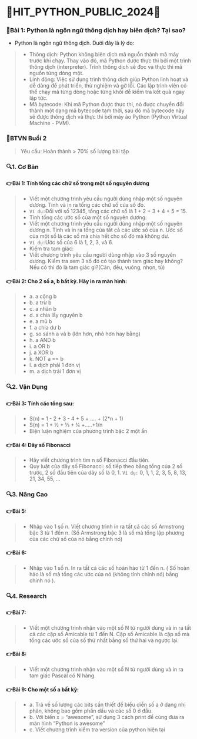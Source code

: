 # 👑HIT_PYTHON_PUBLIC_2024👑

### 📌Bài 1: Python là ngôn ngữ thông dịch hay biên dịch? Tại sao?
- Python là ngôn ngữ thông dịch. Dưới đây là lý do:

> - Thông dịch: Python không biên dịch mã nguồn thành mã máy trước khi chạy. Thay vào đó, mã Python được thực thi bởi một trình thông dịch (interpreter). Trình thông dịch sẽ đọc và thực thi mã nguồn từng dòng một.
> - Linh động: Việc sử dụng trình thông dịch giúp Python linh hoạt và dễ dàng để phát triển, thử nghiệm và gỡ lỗi. Các lập trình viên có thể chạy mã từng dòng hoặc từng khối để kiểm tra kết quả ngay lập tức.
> - Mã bytecode: Khi mã Python được thực thi, nó được chuyển đổi thành một dạng mã bytecode tạm thời, sau đó mã bytecode này sẽ được thông dịch và thực thi bởi máy ảo Python (Python Virtual Machine - PVM).
### 📌BTVN Buổi 2
> Yêu cầu: Hoàn thành > 70% số lượng bài tập

### 🔍1.  Cơ Bản
#### 👉Bài 1: Tính tổng các chữ số trong một số nguyên dương
> - Viết một chương trình yêu cầu người dùng nhập một số nguyên dương. Tính và in ra tổng các chữ số của số đó.
> - `Ví dụ:`Đối với số 12345, tổng các chữ số là 1 + 2 + 3 + 4 + 5 = 15.
> - Tính tổng các ước số của một số nguyên dương:
> - Viết một chương trình yêu cầu người dùng nhập một số nguyên dương n. Tính và in ra tổng của tất cả các ước số của n. Ước số của một số là các số mà chia hết cho số đó mà không dư.
> - `Ví dụ:`Ước số của 6 là 1, 2, 3, và 6.
> - Kiểm tra tam giác:
> - Viết chương trình yêu cầu người dùng nhập vào 3 số nguyên dương. Kiểm tra xem 3 số đó có tạo thành tam giác hay không? Nếu có thì đó là tam giác gì?(Cân, đều, vuông, nhọn, tù)
#### 👉Bài 2:  Cho 2 số a, b bất kỳ. Hãy in ra màn hình:
> - a.    a cộng b
> - b.    a trừ b
> - c.    a nhân b
> - d.    a chia lấy nguyên b
> - e.    a mũ b
> - f.     a chia dư b
> - g.    so sánh a và b (lớn hơn, nhỏ hơn hay bằng)
> - h.    a AND b
> - i.     a OR b
> - j.     a XOR b
> - k.   NOT a == b
> - l.    a dịch phải 1 đơn vị
> - m.  a dịch trái 1 đơn vị

### 🔍2. Vận Dụng 
#### 👉Bài 3: Tính các tổng sau:
> - S(n) = 1 - 2 + 3 - 4 + 5 + .... + (2*n + 1)
> - S(n) = 1 + ½ + ⅓ + ¼ +.....+1/n
> - Biện luận nghiệm của phương trình bậc 2 một ẩn
#### 👉Bài 4:  Dãy số Fibonacci
> - Hãy viết chương trình tìm n số Fibonacci đầu tiên.
> - Quy luật của dãy số Fibonacci: số tiếp theo bằng tổng của 2 số trước, 2 số đầu tiên của dãy số là 0, 1. `Ví dụ:` 0, 1, 1, 2, 3, 5, 8, 13, 21, 34, 55, ...

### 🔍3.  Nâng Cao <Research>
#### 👉Bài 5: 
> - Nhập vào 1 số n. Viết chương trình in ra tất cả các số Armstrong bậc 3 từ 1 đến n. (Số Armstrong bậc 3 là số mà tổng lập phương của các chữ số của nó bằng chính nó)
#### 👉Bài 6: 
> - Nhập vào 1 số n. In ra tất cả các số hoàn hảo từ 1 đến n. ( Số hoàn hảo là số mà tổng các ước của nó (không tính chính nó) bằng chính nó ).

### 🔍4.  Research 
#### 👉Bài 7: 
> - Viết một chương trình nhận vào một số N từ người dùng và in ra tất cả các cặp số Amicable từ 1 đến N. Cặp số Amicable là cặp số mà tổng các ước số của số thứ nhất bằng số thứ hai và ngược lại.
#### 👉Bài 8: 
> - Viết một chương trình nhận vào một số N từ người dùng và in ra tam giác Pascal có N hàng.
#### 👉Bài 9: Cho một số a bất kỳ:
> - a. Trả về số lượng các bits cần thiết để biểu diễn số a ở dạng nhị phân, không bao gồm phần dấu và các số 0 ở đầu.
> - b. Với biến x = “awesome”, sử dụng 3 cách print để cùng đưa ra màn hình “Python is awesome”
> - c. Viết chương trình kiểm tra version của python hiện tại

